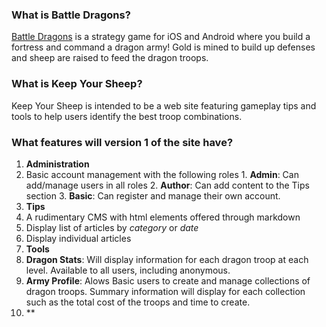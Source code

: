 ### What is Battle Dragons?
[Battle Dragons](http://battledragons.com/) is a strategy game for iOS and Android where you build a fortress and command a dragon army! Gold is mined to build up defenses and sheep are raised to feed the dragon troops.

### What is Keep Your Sheep?
Keep Your Sheep is intended to be a web site featuring gameplay tips and tools to help users identify the best troop combinations.

### What features will version 1 of the site have?
1. **Administration**
  1. Basic account management with the following roles
    1. **Admin**: Can add/manage users in all roles
    2. **Author**: Can add content to the Tips section
    3. **Basic**: Can register and manage their own account.
2. **Tips**
  1. A rudimentary CMS with html elements offered through markdown
  2. Display list of articles by *category* or *date*
  2. Display individual articles
3. **Tools**
  1. **Dragon Stats**: Will display information for each dragon troop at each level. Available to all users, including anonymous.
  2. **Army Profile**: Alows Basic users to create and manage collections of dragon troops. Summary information will display for each collection such as the total cost of the troops and time to create.
  3. **
